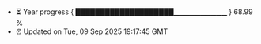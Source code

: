 - ⏳ Year progress { ████████████████████▁▁▁▁▁▁▁▁▁▁ } 68.99 %
- ⏰ Updated on Tue, 09 Sep 2025 19:17:45 GMT

